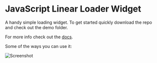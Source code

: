 # JavaScript Linear Loader Widget

A handy simple loading widget. To get started quickly download the repo and check out the demo folder.

For more info check out the [docs](https://github.com/DusanDimitric/loading-line/wiki/Instructions "docs").

Some of the ways you can use it:

![Screenshot](https://github.com/DusanDimitric/loading-line/blob/master/demo/demos.png)